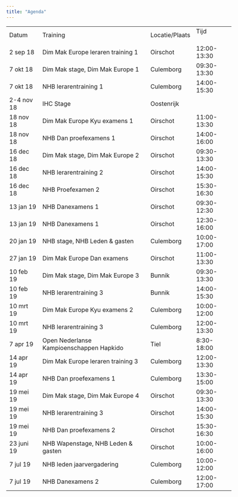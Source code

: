 ```yaml
---
title: "Agenda"
---
```

<table border="0" style="width: 604px;" cellspacing="5" cellpadding="5">
<tbody>
<tr>
<td>Datum</td>
<td>Training</td>
<td>Locatie/Plaats</td>
<td>Tijd &nbsp; &nbsp; &nbsp; &nbsp; &nbsp; &nbsp; &nbsp;&nbsp;</td>
</tr>
<tr style="height: 30px;">
<td>2 sep 18</td>
<td>Dim Mak Europe leraren training 1</td>
<td>Oirschot</td>
<td>12:00-13:30</td>
</tr>
<tr style="height: 30px;">
<td>7 okt 18</td>
<td>Dim Mak stage, Dim Mak Europe 1</td>
<td>Culemborg</td>
<td>09:30-13:30</td>
</tr>
<tr style="height: 30px;">
<td>7 okt 18</td>
<td>NHB lerarentraining 1</td>
<td>Culemborg</td>
<td>14:00-15:30&nbsp;</td>
</tr>
<tr style="height: 30px;">
<td>2-4 nov 18</td>
<td>IHC Stage</td>
<td>Oostenrijk</td>
<td>&nbsp;</td>
</tr>
<tr style="height: 30px;">
<td>18 nov 18</td>
<td>Dim Mak Europe&nbsp;Kyu examens 1</td>
<td>Oirschot</td>
<td>11:00-13:30</td>
</tr>
<tr style="height: 30px;">
<td>18 nov 18</td>
<td>NHB Dan proefexamens 1</td>
<td>Oirschot</td>
<td>14:00-16:00</td>
</tr>
<tr style="height: 30px;">
<td>16 dec 18</td>
<td>Dim Mak stage, Dim Mak Europe 2</td>
<td>Oirschot</td>
<td>09:30-13:30</td>
</tr>
<tr style="height: 30px;">
<td>16 dec 18</td>
<td>NHB lerarentraining 2</td>
<td>Oirschot</td>
<td>14:00-15:30</td>
</tr>
<tr style="height: 30px;">
<td>16 dec 18</td>
<td>NHB Proefexamen 2&nbsp;</td>
<td>Oirschot</td>
<td>15:30-16:30</td>
</tr>
<tr style="height: 30px;">
<td>13 jan 19</td>
<td>NHB Danexamens 1</td>
<td>Oirschot</td>
<td>09:30-12:30</td>
</tr>
<tr style="height: 30px;">
<td>13 jan 19</td>
<td>NHB Danexamens 1</td>
<td>Oirschot</td>
<td>12:30-16:00&nbsp;</td>
</tr>
<tr style="height: 30px;">
<td>20 jan 19</td>
<td>NHB stage,<span style="white-space: pre;"> </span>NHB Leden &amp; gasten</td>
<td>Culemborg</td>
<td>10:00-17:00&nbsp;</td>
</tr>
<tr style="height: 30px;">
<td>27 jan 19</td>
<td>Dim Mak Europe&nbsp;Dan examens</td>
<td>Oirschot</td>
<td>11:00-13:30</td>
</tr>
<tr style="height: 30px;">
<td>10 feb 19</td>
<td>Dim Mak stage, Dim Mak Europe 3</td>
<td>Bunnik</td>
<td>09:30-13:30</td>
</tr>
<tr style="height: 30px;">
<td>10 feb 19</td>
<td>NHB lerarentraining 3</td>
<td>Bunnik</td>
<td>14:00-15:30</td>
</tr>
<tr style="height: 30px;">
<td>10 mrt 19</td>
<td>Dim Mak Europe&nbsp;Kyu examens 2</td>
<td>Culemborg</td>
<td>10:00-12:00</td>
</tr>
<tr style="height: 30px;">
<td>10 mrt 19</td>
<td>NHB lerarentraining 3</td>
<td>Culemborg</td>
<td>12:00-13:30</td>
</tr>
<tr style="height: 30px;">
<td>7 apr 19</td>
<td>Open Nederlanse Kampioenschappen Hapkido</td>
<td>Tiel</td>
<td>8:30-18:00</td>
</tr>
<tr style="height: 30px;">
<td>14 apr 19</td>
<td>Dim Mak Europe leraren training 3</td>
<td>Culemborg</td>
<td>12:00-13:30</td>
</tr>
<tr style="height: 30px;">
<td>14 apr 19</td>
<td>NHB Dan proefexamens 1&nbsp;</td>
<td>Culemborg</td>
<td>13:30-15:00</td>
</tr>
<tr style="height: 30px;">
<td>19 mei 19</td>
<td>Dim Mak stage, Dim Mak Europe 4</td>
<td>Oirschot</td>
<td>09:30-13:30&nbsp;</td>
</tr>
<tr style="height: 30px;">
<td>19 mei 19</td>
<td>NHB lerarentraining 3&nbsp;</td>
<td>Oirschot&nbsp;</td>
<td>14:00-15:30</td>
</tr>
<tr style="height: 30px;">
<td>19 mei 19</td>
<td>NHB Dan proefexamens 2&nbsp;</td>
<td>Oirschot</td>
<td>15:30-16:30&nbsp;</td>
</tr>
<tr style="height: 30px;">
<td>23 juni 19</td>
<td>NHB Wapenstage,<span style="white-space: pre;"> </span>NHB Leden &amp; gasten</td>
<td>Oirschot</td>
<td>10:00-16:00</td>
</tr>
<tr style="height: 30px;">
<td>7 jul 19</td>
<td>NHB leden jaarvergadering&nbsp;</td>
<td>Culemborg</td>
<td>10:00-12:00&nbsp;</td>
</tr>
<tr style="height: 30px;">
<td>7 jul 19</td>
<td>NHB Danexamens 2&nbsp;</td>
<td>Culemborg</td>
<td>12:00-17:00</td>
</tr>
</tbody>
</table>